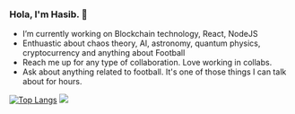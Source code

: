 ### Hola, I'm Hasib. 👋

- I’m currently working on Blockchain technology, React, NodeJS
- Enthuastic about chaos theory, AI, astronomy, quantum physics, cryptocurrency and anything about Football
- Reach me up for any type of collaboration. Love working in collabs.
- Ask about anything related to football. It's one of those things I can talk about for hours. 


[![Top Langs](https://github-readme-stats.vercel.app/api/top-langs/?username=HaaaSiiiib&&show_icons=true&title_color=ffffff&icon_color=bb2acf&text_color=daf7dc&bg_color=151515)](https://github.com/anuraghazra/github-readme-stats) 
<img src="https://github-readme-stats.vercel.app/api?username=HaaaSiiiib&&show_icons=true&title_color=ffffff&icon_color=bb2acf&text_color=daf7dc&bg_color=151515">
